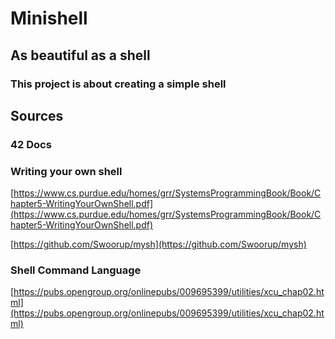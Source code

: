 # Minishell

## As beautiful as a shell

### This project is about creating a simple shell

## Sources

### 42 Docs

### Writing your own shell

[https://www.cs.purdue.edu/homes/grr/SystemsProgrammingBook/Book/Chapter5-WritingYourOwnShell.pdf](https://www.cs.purdue.edu/homes/grr/SystemsProgrammingBook/Book/Chapter5-WritingYourOwnShell.pdf)

[https://github.com/Swoorup/mysh](https://github.com/Swoorup/mysh)

### Shell Command Language

[https://pubs.opengroup.org/onlinepubs/009695399/utilities/xcu_chap02.html](https://pubs.opengroup.org/onlinepubs/009695399/utilities/xcu_chap02.html)
